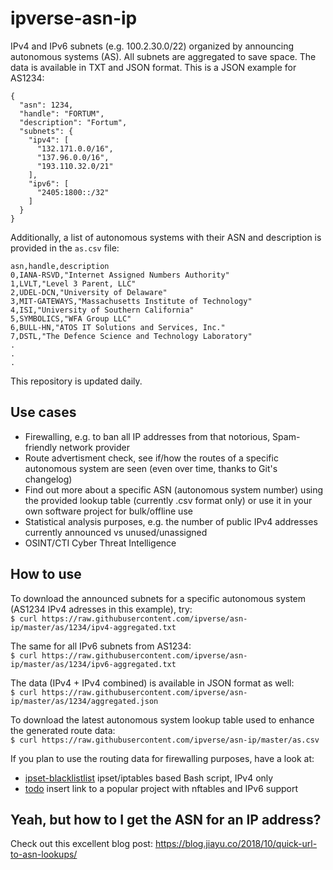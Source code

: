 # ipverse-asn-ip

IPv4 and IPv6 subnets (e.g. 100.2.30.0/22) organized by announcing autonomous systems (AS). All subnets are aggregated to save space. The data is available in TXT and JSON format. This is a JSON example for AS1234:
```
{
  "asn": 1234,
  "handle": "FORTUM",
  "description": "Fortum",
  "subnets": {
    "ipv4": [
      "132.171.0.0/16",
      "137.96.0.0/16",
      "193.110.32.0/21"
    ],
    "ipv6": [
      "2405:1800::/32"
    ]
  }
}
```

Additionally, a list of autonomous systems with their ASN and description is provided in the ```as.csv``` file:
```
asn,handle,description
0,IANA-RSVD,"Internet Assigned Numbers Authority"
1,LVLT,"Level 3 Parent, LLC"
2,UDEL-DCN,"University of Delaware"
3,MIT-GATEWAYS,"Massachusetts Institute of Technology"
4,ISI,"University of Southern California"
5,SYMBOLICS,"WFA Group LLC"
6,BULL-HN,"ATOS IT Solutions and Services, Inc."
7,DSTL,"The Defence Science and Technology Laboratory"
.
.
.
```

This repository is updated daily.

## Use cases
- Firewalling, e.g. to ban all IP addresses from that notorious, Spam-friendly network provider
- Route advertisment check, see if/how the routes of a specific autonomous system are seen (even over time, thanks to Git's changelog)
- Find out more about a specific ASN (autonomous system number) using the provided lookup table (currently .csv format only) or use it in your own software project for bulk/offline use
- Statistical analysis purposes, e.g. the number of public IPv4 addresses currently announced vs unused/unassigned
- OSINT/CTI Cyber Threat Intelligence

## How to use

To download the announced subnets for a specific autonomous system (AS1234 IPv4 adresses in this example), try:  
```$ curl https://raw.githubusercontent.com/ipverse/asn-ip/master/as/1234/ipv4-aggregated.txt```

The same for all IPv6 subnets from AS1234:  
```$ curl https://raw.githubusercontent.com/ipverse/asn-ip/master/as/1234/ipv6-aggregated.txt```

The data (IPv4 + IPv4 combined) is available in JSON format as well:  
```$ curl https://raw.githubusercontent.com/ipverse/asn-ip/master/as/1234/aggregated.json```

To download the latest autonomous system lookup table used to enhance the generated route data:  
```$ curl https://raw.githubusercontent.com/ipverse/asn-ip/master/as.csv```

If you plan to use the routing data for firewalling purposes, have a look at:

  - [ipset-blacklistlist](https://github.com/trick77/ipset-blacklist) ipset/iptables based Bash script, IPv4 only
  - [todo](https://localhost) insert link to a popular project with nftables and IPv6 support

## Yeah, but how to I get the ASN for an IP address?

Check out this excellent blog post: https://blog.jiayu.co/2018/10/quick-url-to-asn-lookups/
